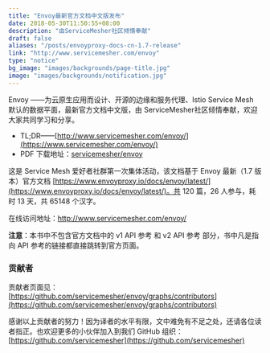 ```yaml
---
title: "Envoy最新官方文档中文版发布"
date: 2018-05-30T11:50:55+08:00
description: "由ServiceMesher社区倾情奉献"
draft: false
aliases: "/posts/envoyproxy-docs-cn-1.7-release"
link: "http://www.servicemesher.com/envoy"
type: "notice"
bg_image: "images/backgrounds/page-title.jpg"
image: "images/backgrounds/notification.jpg"
---
```


Envoy ——为云原生应用而设计、开源的边缘和服务代理、Istio Service Mesh 默认的数据平面，最新官方文档中文版，由 ServiceMesher社区倾情奉献，欢迎大家共同学习和分享。

- TL;DR——[http://www.servicemesher.com/envoy/](https://www.servicemesher.com/envoy/)
- PDF 下载地址：[servicemesher/envoy](https://github.com/servicemesher/envoy/releases) 

这是 Service Mesh 爱好者社群第一次集体活动，该文档基于 Envoy 最新（1.7 版本）官方文档 [https://www.envoyproxy.io/docs/envoy/latest/](https://www.envoyproxy.io/docs/envoy/latest/)。共 120 篇，26 人参与，耗时 13 天，共 65148 个汉字。

在线访问地址：http://www.servicemesher.com/envoy/

**注意**：本书中不包含官方文档中的 v1 API 参考 和 v2 API 参考 部分，书中凡是指向 API 参考的链接都直接跳转到官方页面。

### 贡献者


贡献者页面见：[https://github.com/servicemesher/envoy/graphs/contributors](https://github.com/servicemesher/envoy/graphs/contributors)

感谢以上贡献者的努力！因为译者的水平有限，文中难免有不足之处，还请各位读者指正。也欢迎更多的小伙伴加入到我们 GitHub 组织：[https://github.com/servicemesher](https://github.com/servicemesher)
